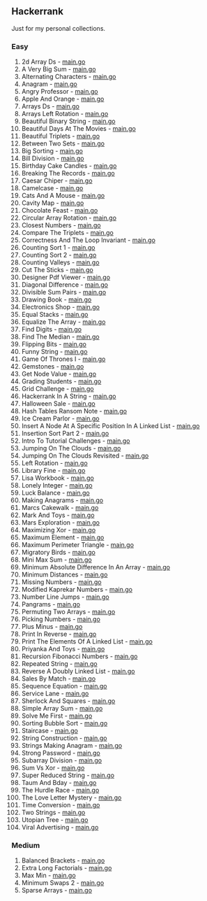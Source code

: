 ## Hackerrank

Just for my personal collections.

<!-- start dictionary -->

### Easy 
1. 2d Array Ds - [main.go](easy/2d-array-ds/main.go)
2. A Very Big Sum - [main.go](easy/a-very-big-sum/main.go)
3. Alternating Characters - [main.go](easy/alternating-characters/main.go)
4. Anagram - [main.go](easy/anagram/main.go)
5. Angry Professor - [main.go](easy/angry-professor/main.go)
6. Apple And Orange - [main.go](easy/apple-and-orange/main.go)
7. Arrays Ds - [main.go](easy/arrays-ds/main.go)
8. Arrays Left Rotation - [main.go](easy/arrays-left-rotation/main.go)
9. Beautiful Binary String - [main.go](easy/beautiful-binary-string/main.go)
10. Beautiful Days At The Movies - [main.go](easy/beautiful-days-at-the-movies/main.go)
11. Beautiful Triplets - [main.go](easy/beautiful-triplets/main.go)
12. Between Two Sets - [main.go](easy/between-two-sets/main.go)
13. Big Sorting - [main.go](easy/big-sorting/main.go)
14. Bill Division - [main.go](easy/bill-division/main.go)
15. Birthday Cake Candles - [main.go](easy/birthday-cake-candles/main.go)
16. Breaking The Records - [main.go](easy/breaking-the-records/main.go)
17. Caesar Chiper - [main.go](easy/caesar-chiper/main.go)
18. Camelcase - [main.go](easy/camelcase/main.go)
19. Cats And A Mouse - [main.go](easy/cats-and-a-mouse/main.go)
20. Cavity Map - [main.go](easy/cavity-map/main.go)
21. Chocolate Feast - [main.go](easy/chocolate-feast/main.go)
22. Circular Array Rotation - [main.go](easy/circular-array-rotation/main.go)
23. Closest Numbers - [main.go](easy/closest-numbers/main.go)
24. Compare The Triplets - [main.go](easy/compare-the-triplets/main.go)
25. Correctness And The Loop Invariant - [main.go](easy/correctness-and-the-loop-invariant/main.go)
26. Counting Sort 1 - [main.go](easy/counting-sort-1/main.go)
27. Counting Sort 2 - [main.go](easy/counting-sort-2/main.go)
28. Counting Valleys - [main.go](easy/counting-valleys/main.go)
29. Cut The Sticks - [main.go](easy/cut-the-sticks/main.go)
30. Designer Pdf Viewer - [main.go](easy/designer-pdf-viewer/main.go)
31. Diagonal Difference - [main.go](easy/diagonal-difference/main.go)
32. Divisible Sum Pairs - [main.go](easy/divisible-sum-pairs/main.go)
33. Drawing Book - [main.go](easy/drawing-book/main.go)
34. Electronics Shop - [main.go](easy/electronics-shop/main.go)
35. Equal Stacks - [main.go](easy/equal-stacks/main.go)
36. Equalize The Array - [main.go](easy/equalize-the-array/main.go)
37. Find Digits - [main.go](easy/find-digits/main.go)
38. Find The Median - [main.go](easy/find-the-median/main.go)
39. Flipping Bits - [main.go](easy/flipping-bits/main.go)
40. Funny String - [main.go](easy/funny-string/main.go)
41. Game Of Thrones I - [main.go](easy/game-of-thrones-i/main.go)
42. Gemstones - [main.go](easy/gemstones/main.go)
43. Get Node Value - [main.go](easy/get-node-value/main.go)
44. Grading Students - [main.go](easy/grading-students/main.go)
45. Grid Challenge - [main.go](easy/grid-challenge/main.go)
46. Hackerrank In A String - [main.go](easy/hackerrank-in-a-string/main.go)
47. Halloween Sale - [main.go](easy/halloween-sale/main.go)
48. Hash Tables Ransom Note - [main.go](easy/hash-tables-ransom-note/main.go)
49. Ice Cream Parlor - [main.go](easy/ice-cream-parlor/main.go)
50. Insert A Node At A Specific Position In A Linked List - [main.go](easy/insert-a-node-at-a-specific-position-in-a-linked-list/main.go)
51. Insertion Sort Part 2 - [main.go](easy/insertion-sort-part-2/main.go)
52. Intro To Tutorial Challenges - [main.go](easy/intro-to-tutorial-challenges/main.go)
53. Jumping On The Clouds - [main.go](easy/jumping-on-the-clouds/main.go)
54. Jumping On The Clouds Revisited - [main.go](easy/jumping-on-the-clouds-revisited/main.go)
55. Left Rotation - [main.go](easy/left-rotation/main.go)
56. Library Fine - [main.go](easy/library-fine/main.go)
57. Lisa Workbook - [main.go](easy/lisa-workbook/main.go)
58. Lonely Integer - [main.go](easy/lonely-integer/main.go)
59. Luck Balance - [main.go](easy/luck-balance/main.go)
60. Making Anagrams - [main.go](easy/making-anagrams/main.go)
61. Marcs Cakewalk - [main.go](easy/marcs-cakewalk/main.go)
62. Mark And Toys - [main.go](easy/mark-and-toys/main.go)
63. Mars Exploration - [main.go](easy/mars-exploration/main.go)
64. Maximizing Xor - [main.go](easy/maximizing-xor/main.go)
65. Maximum Element - [main.go](easy/maximum-element/main.go)
66. Maximum Perimeter Triangle - [main.go](easy/maximum-perimeter-triangle/main.go)
67. Migratory Birds - [main.go](easy/migratory-birds/main.go)
68. Mini Max Sum - [main.go](easy/mini-max-sum/main.go)
69. Minimum Absolute Difference In An Array - [main.go](easy/minimum-absolute-difference-in-an-array/main.go)
70. Minimum Distances - [main.go](easy/minimum-distances/main.go)
71. Missing Numbers - [main.go](easy/missing-numbers/main.go)
72. Modified Kaprekar Numbers - [main.go](easy/modified-kaprekar-numbers/main.go)
73. Number Line Jumps - [main.go](easy/number-line-jumps/main.go)
74. Pangrams - [main.go](easy/pangrams/main.go)
75. Permuting Two Arrays - [main.go](easy/permuting-two-arrays/main.go)
76. Picking Numbers - [main.go](easy/picking-numbers/main.go)
77. Plus Minus - [main.go](easy/plus-minus/main.go)
78. Print In Reverse - [main.go](easy/print-in-reverse/main.go)
79. Print The Elements Of A Linked List - [main.go](easy/print-the-elements-of-a-linked-list/main.go)
80. Priyanka And Toys - [main.go](easy/priyanka-and-toys/main.go)
81. Recursion Fibonacci Numbers - [main.go](easy/recursion-fibonacci-numbers/main.go)
82. Repeated String - [main.go](easy/repeated-string/main.go)
83. Reverse A Doubly Linked List - [main.go](easy/reverse-a-doubly-linked-list/main.go)
84. Sales By Match - [main.go](easy/sales-by-match/main.go)
85. Sequence Equation - [main.go](easy/sequence-equation/main.go)
86. Service Lane - [main.go](easy/service-lane/main.go)
87. Sherlock And Squares - [main.go](easy/sherlock-and-squares/main.go)
88. Simple Array Sum - [main.go](easy/simple-array-sum/main.go)
89. Solve Me First - [main.go](easy/solve-me-first/main.go)
90. Sorting Bubble Sort - [main.go](easy/sorting-bubble-sort/main.go)
91. Staircase - [main.go](easy/staircase/main.go)
92. String Construction - [main.go](easy/string-construction/main.go)
93. Strings Making Anagram - [main.go](easy/strings-making-anagram/main.go)
94. Strong Password - [main.go](easy/strong-password/main.go)
95. Subarray Division - [main.go](easy/subarray-division/main.go)
96. Sum Vs Xor - [main.go](easy/sum-vs-xor/main.go)
97. Super Reduced String - [main.go](easy/super-reduced-string/main.go)
98. Taum And Bday - [main.go](easy/taum-and-bday/main.go)
99. The Hurdle Race - [main.go](easy/the-hurdle-race/main.go)
100. The Love Letter Mystery - [main.go](easy/the-love-letter-mystery/main.go)
101. Time Conversion - [main.go](easy/time-conversion/main.go)
102. Two Strings - [main.go](easy/two-strings/main.go)
103. Utopian Tree - [main.go](easy/utopian-tree/main.go)
104. Viral Advertising - [main.go](easy/viral-advertising/main.go)


### Medium 
1. Balanced Brackets - [main.go](medium/balanced-brackets/main.go)
2. Extra Long Factorials - [main.go](medium/extra-long-factorials/main.go)
3. Max Min - [main.go](medium/max-min/main.go)
4. Minimum Swaps 2 - [main.go](medium/minimum-swaps-2/main.go)
5. Sparse Arrays - [main.go](medium/sparse-arrays/main.go)

<!-- end dictionary -->
